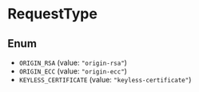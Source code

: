# RequestType

## Enum

* `ORIGIN_RSA` (value: `"origin-rsa"`)
* `ORIGIN_ECC` (value: `"origin-ecc"`)
* `KEYLESS_CERTIFICATE` (value: `"keyless-certificate"`)
